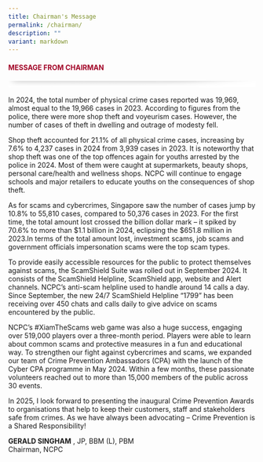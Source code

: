 ```yaml
---
title: Chairman's Message
permalink: /chairman/
description: ""
variant: markdown
---
```

#### <font style="color:#a20427;">MESSAGE FROM CHAIRMAN</font>

![](/images/About/header-border.png)

In 2024, the total number of physical crime cases reported was 19,969, almost equal to the 19,966 cases in 2023. According to figures from the police, there were more shop theft and voyeurism cases. However, the number of cases of theft in dwelling and outrage of modesty fell. 

Shop theft accounted for 21.1% of all physical crime cases, increasing by 7.6% to 4,237 cases in 2024 from 3,939 cases in 2023. It is noteworthy that shop theft was one of the top offences again for youths arrested by the police in 2024. Most of them were caught at supermarkets, beauty shops, personal care/health and wellness shops. NCPC will continue to engage schools and major retailers to educate youths on the consequences of shop theft. 

As for scams and cybercrimes, Singapore saw the number of cases jump by 10.8% to 55,810 cases, compared to 50,376 cases in 2023. For the first time, the total amount lost crossed the billion dollar mark – it spiked by 70.6% to more than $1.1 billion in 2024, eclipsing the $651.8 million in 2023.In terms of the total amount lost, investment scams, job scams and government officials impersonation scams were the top scam types. 

To provide easily accessible resources for the public to protect themselves against scams, the ScamShield Suite was rolled out in September 2024. It consists of the ScamShield Helpline, ScamShield app, website and Alert channels. NCPC’s anti-scam helpline used to handle around 14 calls a day. Since September, the new 24/7 ScamShield Helpline “1799” has been receiving over 450 chats and calls daily to give advice on scams encountered by the public. 

NCPC’s #XiamTheScams web game was also a huge success, engaging over 519,000 players over a three-month period. Players were able to learn about common scams and protective measures in a fun and educational way. To strengthen our fight against cybercrimes and scams, we expanded our team of Crime Prevention Ambassadors (CPA) with the launch of the Cyber CPA programme in May 2024. Within a few months, these passionate volunteers reached out to more than 15,000 members of the public across 30 events. 

In 2025, I look forward to presenting the inaugural Crime Prevention Awards to organisations that help to keep their customers, staff and stakeholders safe from crimes. As we have always been advocating – Crime Prevention is a Shared Responsibility!


**GERALD SINGHAM**&nbsp;, JP, BBM (L), PBM  
Chairman, NCPC
